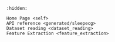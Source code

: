 ```{toctree}
   :hidden:

   Home Page <self>
   API reference <generated/sleepecg>
   Dataset reading <dataset_reading>
   Feature Extraction <feature_extraction>
```

```{include} ../../README.md
```
